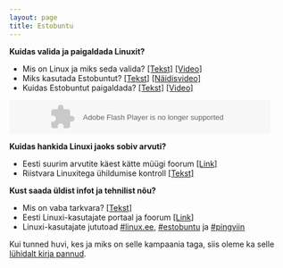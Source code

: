 ```yaml
---
layout: page
title: Estobuntu
---
```


**Kuidas valida ja paigaldada Linuxit?**

* Mis on Linux ja miks seda valida? [[Tekst]](http://viki.pingviin.org/Mis_on_Linux_ja_miks_seda_valida%3F)
  [[Video]](http://www.youtube.com/watch?v=LNf421C2XWU)
* Miks kasutada Estobuntut? [[Tekst]](http://viki.pingviin.org/Miks_kasutada_Estobuntut%3F)
  [[Näidisvideo]](http://www.youtube.com/watch?v=Tb_1geCOzRY)
* Kuidas Estobuntut paigaldada? [[Tekst]](http://viki.pingviin.org/Estobuntu_paigaldusjuhend)
  [[Video]](http://www.youtube.com/watch?v=bW7aDvn3q3s)

<object width="468" height="60">
    <param name="MOVIE" VALUE="assets/swf/estobuntu-must.swf">
    <param name="PLAY" VALUE="true">
    <param name="LOOP" VALUE="true">
    <param name="QUALITY" VALUE="high">
    <param name="wmode" value="transparent"> 
    <embed
        src="assets/swf/estobuntu-must.swf"
        width="468"
        height="60"
        play="true"
        align=""
        loop="true"
        quality="high"
        wmode="transparent"
        type="application/x-shockwave-flash"
        pluginspage="http://www.macromedia.com/go/getflashplayer">
    </embed>
</object>


**Kuidas hankida Linuxi jaoks sobiv arvuti?**

* Eesti suurim arvutite käest kätte müügi foorum [[Link]](http://foorum.hinnavaatlus.ee/viewforum.php?f=3)
* Riistvara Linuxitega ühildumise kontroll [[Tekst]](http://viki.pingviin.org/Kuidas_teha_kindlaks_%C3%BChilduv_riistvara%3F)

**Kust saada üldist infot ja tehnilist nõu?**

* Mis on vaba tarkvara? [[Tekst]](http://kuutorvaja.eenet.ee/tutvustus/gnulinux.html#vabatarkvara)
* Eesti Linuxi-kasutajate portaal ja foorum [[Link]](http://www.pingviin.org/)
* Linuxi-kasutajate jututoad [#linux.ee](http://webchat.freenode.net/?nick=september&channels=linux.ee&prompt=1),
  [#estobuntu](http://webchat.freenode.net/?nick=september&channels=estobuntu&prompt=1) ja
  [#pingviin](http://pingviin.org/irc.php)

Kui tunned huvi, kes ja miks on selle kampaania taga, siis oleme ka selle
[lühidalt kirja pannud](kampaaniast.html).

